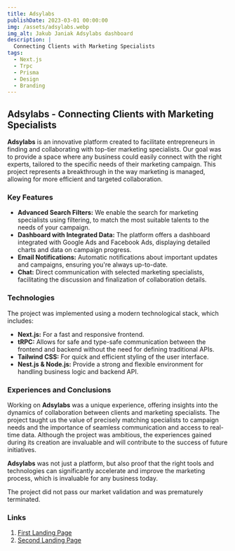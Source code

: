 ```yaml
---
title: Adsylabs
publishDate: 2023-03-01 00:00:00
img: /assets/adsylabs.webp
img_alt: Jakub Janiak Adsylabs dashboard
description: |
  Connecting Clients with Marketing Specialists
tags:
  - Next.js
  - Trpc
  - Prisma
  - Design
  - Branding
---
```


## Adsylabs - Connecting Clients with Marketing Specialists

**Adsylabs** is an innovative platform created to facilitate entrepreneurs in finding and collaborating with top-tier marketing specialists. Our goal was to provide a space where any business could easily connect with the right experts, tailored to the specific needs of their marketing campaign. This project represents a breakthrough in the way marketing is managed, allowing for more efficient and targeted collaboration.

### Key Features

- **Advanced Search Filters:** We enable the search for marketing specialists using filtering, to match the most suitable talents to the needs of your campaign.
- **Dashboard with Integrated Data:** The platform offers a dashboard integrated with Google Ads and Facebook Ads, displaying detailed charts and data on campaign progress.
- **Email Notifications:** Automatic notifications about important updates and campaigns, ensuring you're always up-to-date.
- **Chat:** Direct communication with selected marketing specialists, facilitating the discussion and finalization of collaboration details.

### Technologies

The project was implemented using a modern technological stack, which includes:

- **Next.js:** For a fast and responsive frontend.
- **tRPC:** Allows for safe and type-safe communication between the frontend and backend without the need for defining traditional APIs.
- **Tailwind CSS:** For quick and efficient styling of the user interface.
- **Nest.js & Node.js:** Provide a strong and flexible environment for handling business logic and backend API.

### Experiences and Conclusions

Working on **Adsylabs** was a unique experience, offering insights into the dynamics of collaboration between clients and marketing specialists. The project taught us the value of precisely matching specialists to campaign needs and the importance of seamless communication and access to real-time data. Although the project was ambitious, the experiences gained during its creation are invaluable and will contribute to the success of future initiatives.

**Adsylabs** was not just a platform, but also proof that the right tools and technologies can significantly accelerate and improve the marketing process, which is invaluable for any business today.

The project did not pass our market validation and was prematurely terminated.

### Links

1. [First Landing Page](https://adsylabs-7zojz7e00-balickim.vercel.app/)
2. [Second Landing Page](https://adsylabs-f12lqults-balickim.vercel.app/)

